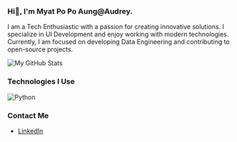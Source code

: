 ### Hi👋, I'm Myat Po Po Aung@Audrey.

I am a Tech Enthusiastic with a passion for creating innovative solutions. I specialize in UI Development and enjoy working with modern technologies. Currently, I am focused on developing Data Engineering and contributing to open-source projects.

![My GitHub Stats](https://github-readme-stats.vercel.app/api?username=myatpopoag&show_icons=true&theme=radical)

### Technologies I Use

![Python](https://img.shields.io/badge/Python-3776AB?style=for-the-badge&logo=python&logoColor=white)

### Contact Me

- [LinkedIn](https://linkedin.com/in/myatpopoaung)
